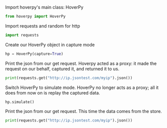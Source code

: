Import hoverpy's main class: HoverPy 

```python
from hoverpy import HoverPy

```

Import requests and random for http 

```python
import requests

```

Create our HoverPy object in capture mode 

```python
hp = HoverPy(capture=True)

```

Print the json from our get request. Hoverpy acted as a proxy: it made the request on our behalf, captured it, and returned it to us. 

```python
print(requests.get("http://ip.jsontest.com/myip").json())

```

Switch HoverPy to simulate mode. HoverPy no longer acts as a proxy; all it does from now on is replay the captured data. 

```python
hp.simulate()

```

Print the json from our get request. This time the data comes from the store. 

```python
print(requests.get("http://ip.jsontest.com/myip").json())

```

